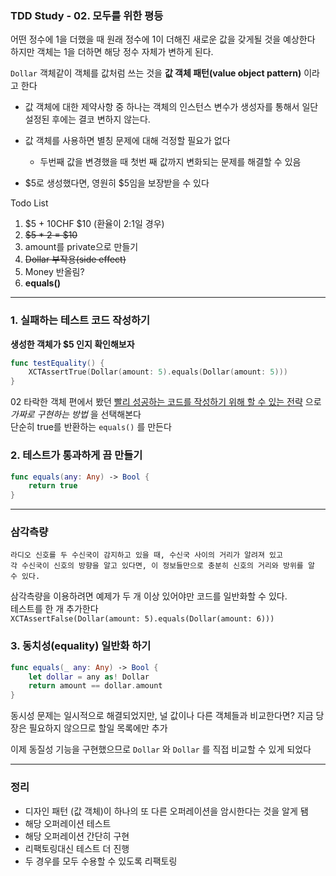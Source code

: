 ### TDD Study - 02. 모두를 위한 평등

어떤 정수에 1을 더했을 때 원래 정수에 1이 더해진 새로운 값을 갖게될 것을 예상한다
하지만 객체는 1을 더하면 해당 정수 자체가 변하게 된다.

`Dollar` 객체같이 객체를 값처럼 쓰는 것을 **값 객체 패턴(value object pattern)** 이라고 한다

- 값 객체에 대한 제약사항 중 하나는 객체의 인스턴스 변수가 생성자를 통해서 일단 설정된 후에는 결코 변하지 않는다.

- 값 객체를 사용하면 별칭 문제에 대해 걱정할 필요가 없다
  - 두번째 값을 변경했을 때 첫번 째 값까지 변화되는 문제를 해결할 수 있음

- $5로 생성했다면, 영원히 $5임을 보장받을 수 있다

Todo List

1. $5 + 10CHF $10 (환율이 2:1일 경우)  
2. ~~$5 * 2 = $10~~
3. amount를 private으로 만들기
4. ~~Dollar 부작용(side effect)~~
5. Money 반올림?
6. **equals()**

---

### 1. 실패하는 테스트 코드 작성하기
**생성한 객체가 $5 인지 확인해보자**
```swift
func testEquality() {
    XCTAssertTrue(Dollar(amount: 5).equals(Dollar(amount: 5)))
}
```

02 타락한 객체 편에서 봤던 [빨리 성공하는 코드를 작성하기 위해 할 수 있는 전략](02.md) 으로 *가짜로 구현하는 방법* 을 선택해본다  
단순히 true를 반환하는 `equals()` 를 만든다

### 2. 테스트가 통과하게 끔 만들기
```swift
func equals(any: Any) -> Bool {
    return true
}
```

---

### 삼각측량
```
라디오 신호를 두 수신국이 감지하고 있을 때, 수신국 사이의 거리가 알려져 있고
각 수신국이 신호의 방향을 알고 있다면, 이 정보들만으로 충분히 신호의 거리와 방위를 알 수 있다.
```

삼각측량을 이용하려면 예제가 두 개 이상 있어야만 코드를 일반화할 수 있다.  
테스트를 한 개 추가한다  
`XCTAssertFalse(Dollar(amount: 5).equals(Dollar(amount: 6)))`

### 3. 동치성(equality) 일반화 하기
```swift
func equals(_ any: Any) -> Bool {
    let dollar = any as! Dollar
    return amount == dollar.amount
}
```

동시성 문제는 일시적으로 해결되었지만, 널 값이나 다른 객체들과 비교한다면?
지금 당장은 필요하지 않으므로 할일 목록에만 추가

이제 동질성 기능을 구현했으므로 `Dollar` 와 `Dollar` 를 직접 비교할 수 있게 되었다


---

### 정리
- 디자인 패턴 (값 객체)이 하나의 또 다른 오퍼레이션을 암시한다는 것을 알게 됌
- 해당 오퍼레이션 테스트
- 해당 오퍼레이션 간단히 구현
- 리팩토링대신 테스트 더 진행
- 두 경우를 모두 수용할 수 있도록 리팩토링
